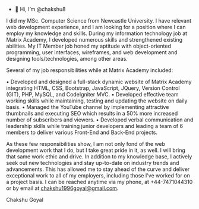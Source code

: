 - 👋 Hi, I’m @chakshu8


I did my MSc. Computer Science from Newcastle University. I have relevant web development experience, and I am looking for a position where I can employ my knowledge and skills.
During my information technology job at Matrix Academy, I developed numerous skills and strengthened existing abilities. My IT Member job honed my aptitude with object-oriented programming, user interfaces, wireframes, and web development and designing tools/technologies, among other areas.

Several of my job responsibilities while at Matrix Academy included:

•	Developed and designed a full-stack dynamic website of Matrix Academy integrating HTML, CSS, Bootstrap, JavaScript, JQuery, Version Control (GIT), PHP, MySQL, and CodeIgniter MVC.
•	Developed effective team working skills while maintaining, testing and updating the website on daily basis.
•	Managed the YouTube channel by implementing attractive thumbnails and executing SEO which results in a 50% more increased number of subscribers and viewers.
•	Developed verbal communication and leadership skills while training junior developers and leading a team of 6 members to deliver various Front-End and Back-End projects.

As these few responsibilities show, I am not only fond of the web development work that I do, but I take great pride in it, as well. I will bring that same work ethic and drive.
In addition to my knowledge base, I actively seek out new technologies and stay up-to-date on industry trends and advancements. This has allowed me to stay ahead of the curve and deliver exceptional work to all of my employers, including those I've worked for on a project basis.
I can be reached anytime via my phone, at +44-7471044310 or by email at chakshu1996goyal@gmail.com.

Chakshu Goyal
